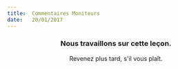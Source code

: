 ```yaml
---
title:  Commentaires Moniteurs
date:   20/01/2017
---
```


### <center>Nous travaillons sur cette leçon.</center>
<center>Revenez plus tard, s'il vous plaît.</center>